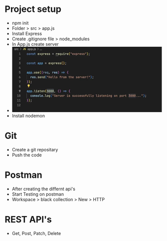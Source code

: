 # Project setup

- npm init
- Folder > src > app.js
- Install Express
- Create .gitignore file > node_modules
- In App.js create server
- <img src="./images/Screenshot2024-12-12121546.png" alt="Logo" width="600">
  <!-- - ![serverimage](./images/Screenshot2024-12-12121546.png) -->
- Install nodemon

# Git

- Create a git repositary
- Push the code

# Postman

- After creating the differnt api's
- Start Testing on postman
- Workspace > black collection > New > HTTP

# REST API's

- Get, Post, Patch, Delete
